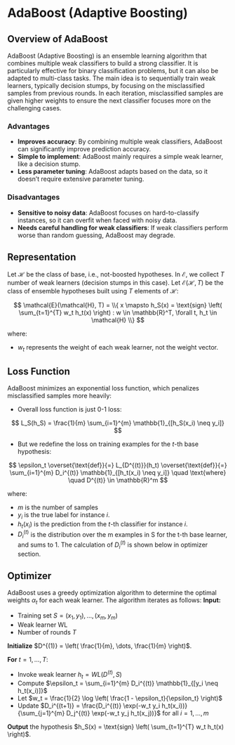 # AdaBoost (Adaptive Boosting)

## Overview of AdaBoost
AdaBoost (Adaptive Boosting) is an ensemble learning algorithm that combines multiple weak classifiers to build a strong classifier. It is particularly effective for binary classification problems, but it can also be adapted to multi-class tasks. The main idea is to sequentially train weak learners, typically decision stumps, by focusing on the misclassified samples from previous rounds. In each iteration, misclassified samples are given higher weights to ensure the next classifier focuses more on the challenging cases.

### Advantages
- **Improves accuracy**: By combining multiple weak classifiers, AdaBoost can significantly improve prediction accuracy.
- **Simple to implement**: AdaBoost mainly requires a simple weak learner, like a decision stump.
- **Less parameter tuning**: AdaBoost adapts based on the data, so it doesn’t require extensive parameter tuning.

### Disadvantages
- **Sensitive to noisy data**: AdaBoost focuses on hard-to-classify instances, so it can overfit when faced with noisy data.
- **Needs careful handling for weak classifiers**: If weak classifiers perform worse than random guessing, AdaBoost may degrade.



## Representation

Let $\mathcal{H}$ be the class of base, i.e., not-boosted hypotheses. In $\mathcal{E}$, we collect $T$ number of weak learners (decision stumps in this case). Let $\mathcal{E}(\mathcal{H}, T)$ be the class of ensemble hypotheses built using $T$ elements of $\mathcal{H}$: 

$$ 
\mathcal{E}(\mathcal{H}, T) = \\{ x \mapsto h_S(x) =  \text{sign} \left( \sum_{t=1}^{T} w_t h_t(x) \right) : w \in \mathbb{R}^T, \forall t, h_t \in \mathcal{H} \\}
$$

where:
- $w_t$ represents the weight of each weak learner, not the weight vector.


## Loss Function
AdaBoost minimizes an exponential loss function, which penalizes misclassified samples more heavily:

- Overall loss function is just 0-1 loss:

$$
L_S(h_S) = \frac{1}{m} \sum_{i=1}^{m} \mathbb{1}_{[h_S(x_i) \neq y_i]}
$$

- But we redefine the loss on training examples for the $t$-th base hypothesis:

$$
\epsilon_t \overset{\text{def}}{=} L_{D^{(t)}}(h_t) \overset{\text{def}}{=} \sum_{i=1}^{m} D_i^{(t)} \mathbb{1}_{[h_t(x_i) \neq y_i]} \quad \text{where} \quad D^{(t)} \in \mathbb{R}^m
$$


where:
- $m$ is the number of samples
- $y_i$ is the true label for instance $i$.
- $h_t(x_i)$ is the prediction from the $t$-th classifier for instance $i$.
- $D_i^{(t)}$ is the distribution over the m examples in S for the t-th base learner, and sums to 1. The calculation of  $D_i^{(t)}$ is shown below in optimizer section.

## Optimizer
AdaBoost uses a greedy optimization algorithm to determine the optimal weights $\alpha_t$ for each weak learner. The algorithm iterates as follows:
**Input:**
- Training set $S = (x_1, y_1), \dots, (x_m, y_m)$
- Weak learner WL
- Number of rounds $T$

**Initialize** $D^{(1)} = \left( \frac{1}{m}, \dots, \frac{1}{m} \right)$.

**For** $t = 1, \dots, T$:
- Invoke weak learner $h_t = WL(D^{(t)}, S)$
- Compute $\epsilon_t = \sum_{i=1}^{m} D_i^{(t)} \mathbb{1}_{[y_i \neq h_t(x_i)]}$
- Let $w_t = \frac{1}{2} \log \left( \frac{1 - \epsilon_t}{\epsilon_t} \right)$
- Update $D_i^{(t+1)} = \frac{D_i^{(t)} \exp(-w_t y_i h_t(x_i))}{\sum_{j=1}^{m} D_j^{(t)} \exp(-w_t y_j h_t(x_j))}$ for all $i = 1, \dots, m$

**Output** the hypothesis $h_S(x) = \text{sign} \left( \sum_{t=1}^{T} w_t h_t(x) \right)$.

